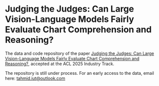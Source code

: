 # Judging the Judges: Can Large Vision-Language Models Fairly Evaluate Chart Comprehension and Reasoning?

The data and code repository of the paper [Judging the Judges: Can Large Vision-Language Models Fairly Evaluate Chart Comprehension and Reasoning?](https://arxiv.org/abs/2505.08468), accepted at the ACL 2025 Industry Track. 

The repository is still under process. For an early access to the data, email here: tahmid.iut@outlook.com
